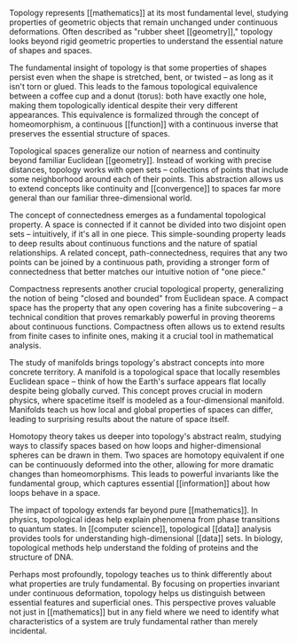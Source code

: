 Topology represents [[mathematics]] at its most fundamental level, studying properties of geometric objects that remain unchanged under continuous deformations. Often described as "rubber sheet [[geometry]]," topology looks beyond rigid geometric properties to understand the essential nature of shapes and spaces.

The fundamental insight of topology is that some properties of shapes persist even when the shape is stretched, bent, or twisted – as long as it isn't torn or glued. This leads to the famous topological equivalence between a coffee cup and a donut (torus): both have exactly one hole, making them topologically identical despite their very different appearances. This equivalence is formalized through the concept of homeomorphism, a continuous [[function]] with a continuous inverse that preserves the essential structure of spaces.

Topological spaces generalize our notion of nearness and continuity beyond familiar Euclidean [[geometry]]. Instead of working with precise distances, topology works with open sets – collections of points that include some neighborhood around each of their points. This abstraction allows us to extend concepts like continuity and [[convergence]] to spaces far more general than our familiar three-dimensional world.

The concept of connectedness emerges as a fundamental topological property. A space is connected if it cannot be divided into two disjoint open sets – intuitively, if it's all in one piece. This simple-sounding property leads to deep results about continuous functions and the nature of spatial relationships. A related concept, path-connectedness, requires that any two points can be joined by a continuous path, providing a stronger form of connectedness that better matches our intuitive notion of "one piece."

Compactness represents another crucial topological property, generalizing the notion of being "closed and bounded" from Euclidean space. A compact space has the property that any open covering has a finite subcovering – a technical condition that proves remarkably powerful in proving theorems about continuous functions. Compactness often allows us to extend results from finite cases to infinite ones, making it a crucial tool in mathematical analysis.

The study of manifolds brings topology's abstract concepts into more concrete territory. A manifold is a topological space that locally resembles Euclidean space – think of how the Earth's surface appears flat locally despite being globally curved. This concept proves crucial in modern physics, where spacetime itself is modeled as a four-dimensional manifold. Manifolds teach us how local and global properties of spaces can differ, leading to surprising results about the nature of space itself.

Homotopy theory takes us deeper into topology's abstract realm, studying ways to classify spaces based on how loops and higher-dimensional spheres can be drawn in them. Two spaces are homotopy equivalent if one can be continuously deformed into the other, allowing for more dramatic changes than homeomorphisms. This leads to powerful invariants like the fundamental group, which captures essential [[information]] about how loops behave in a space.

The impact of topology extends far beyond pure [[mathematics]]. In physics, topological ideas help explain phenomena from phase transitions to quantum states. In [[computer science]], topological [[data]] analysis provides tools for understanding high-dimensional [[data]] sets. In biology, topological methods help understand the folding of proteins and the structure of DNA.

Perhaps most profoundly, topology teaches us to think differently about what properties are truly fundamental. By focusing on properties invariant under continuous deformation, topology helps us distinguish between essential features and superficial ones. This perspective proves valuable not just in [[mathematics]] but in any field where we need to identify what characteristics of a system are truly fundamental rather than merely incidental.